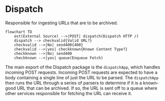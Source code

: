 # Dispatch

Responsible for ingesting URLs that are to be archived.

```mermaid
flowchart TD
    ext(External Source) -->|POST| dispatch(Dispatch HTTP /)
    dispatch --> checkvalid{Valid URL?}
    checkvalid -->|No| send400{400}
    checkvalid -->|yes| checkknown{Known Content Type?}
    checkknown -->|No| send400
    checkknown -->|yes| queue(Enqueue Fetch)
```

The main export of the Dispatch package is the `dispatchApp`, which handles
incoming POST requests. Incoming POST requests are expected to have a body
containing a single line of just the URL to be parsed. The `dispatchApp` then
runs the URL through a series of parsers to determine if it is a known-good
URL that can be archived. If so, the URL is sent off to a queue where other
services responsible for fetching the URL can receive it.
